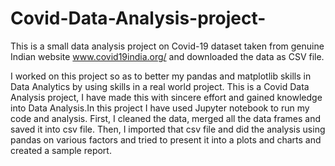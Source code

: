 # Covid-Data-Analysis-project-
This is a small data analysis project on Covid-19 dataset taken from genuine Indian website www.covid19india.org/ and downloaded the data as CSV file. 

I worked on this project so as to better my pandas and matplotlib skills in Data Analytics by using skills in a real world project. 
This is a Covid Data Analysis project, I have made this with sincere effort and gained knowledge into Data Analysis.In this project I have used Jupyter
notebook to run my code and analysis. 
First, I cleaned the data, merged all the data frames and saved it into csv file.
Then, I imported that csv file and did the analysis using pandas on various factors and tried to present it into a plots and charts and created a sample report.
